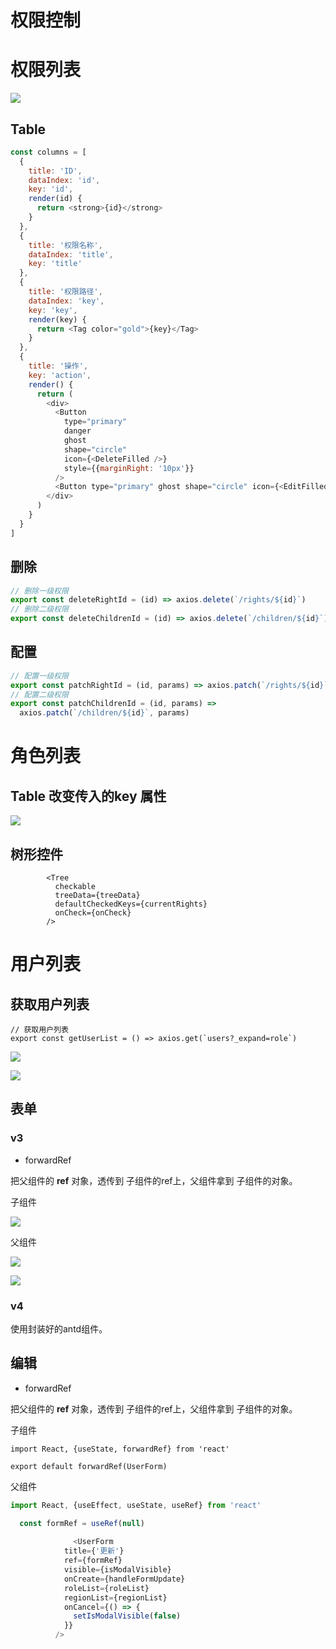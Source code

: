 # 权限控制 
# 权限列表

![](../.gitbook/assets/1659782534372-7d4eadf9-9e69-4273-972a-de5f921e6295.png)

## Table

```js
const columns = [
  {
    title: 'ID',
    dataIndex: 'id',
    key: 'id',
    render(id) {
      return <strong>{id}</strong>
    }
  },
  {
    title: '权限名称',
    dataIndex: 'title',
    key: 'title'
  },
  {
    title: '权限路径',
    dataIndex: 'key',
    key: 'key',
    render(key) {
      return <Tag color="gold">{key}</Tag>
    }
  },
  {
    title: '操作',
    key: 'action',
    render() {
      return (
        <div>
          <Button
            type="primary"
            danger
            ghost
            shape="circle"
            icon={<DeleteFilled />}
            style={{marginRight: '10px'}}
          />
          <Button type="primary" ghost shape="circle" icon={<EditFilled />} />
        </div>
      )
    }
  }
]
```

## 删除

```js
// 删除一级权限
export const deleteRightId = (id) => axios.delete(`/rights/${id}`)
// 删除二级权限
export const deleteChildrenId = (id) => axios.delete(`/children/${id}`)
```


## 配置

```js
// 配置一级权限
export const patchRightId = (id, params) => axios.patch(`/rights/${id}`, params)
// 配置二级权限
export const patchChildrenId = (id, params) =>
  axios.patch(`/children/${id}`, params)
```

# 角色列表

## Table 改变传入的key 属性

![](../.gitbook/assets/1659796458275-19570a69-5ae7-4ef0-9c1c-b3d90bd1eb81.png)

## 树形控件

            <Tree
              checkable
              treeData={treeData}
              defaultCheckedKeys={currentRights}
              onCheck={onCheck}
            />

# 用户列表

## 获取用户列表

    // 获取用户列表
    export const getUserList = () => axios.get(`users?_expand=role`)


![](../.gitbook/assets/1659839441423-5c81a63b-2a2f-488a-b942-bd5f143fbb38.png)

![](../.gitbook/assets/1659835155493-b5bbfb2f-3898-4109-ab00-1c7287f0f37d.png)

## 表单

### v3

- forwardRef

把父组件的 **ref** 对象，透传到 子组件的ref上，父组件拿到 子组件的对象。

子组件

![](../.gitbook/assets/1659835673336-f98dccdc-2462-4705-8157-c04134cc0eff.png)

父组件

![](../.gitbook/assets/1659835895128-d36eb75a-4a73-4687-8160-398c25b86d77.png)

![](../.gitbook/assets/1659835711288-f90ead24-e09f-4a2b-9aba-23eb44308fdb.png)

### v4

使用封装好的antd组件。

## 编辑

- forwardRef

把父组件的 **ref** 对象，透传到 子组件的ref上，父组件拿到 子组件的对象。

子组件

    import React, {useState, forwardRef} from 'react'
    
    export default forwardRef(UserForm)

父组件

```js
import React, {useEffect, useState, useRef} from 'react'

  const formRef = useRef(null)
  
              <UserForm
            title={'更新'}
            ref={formRef}
            visible={isModalVisible}
            onCreate={handleFormUpdate}
            roleList={roleList}
            regionList={regionList}
            onCancel={() => {
              setIsModalVisible(false)
            }}
          />


```

